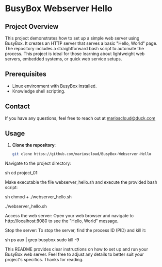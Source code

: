 # BusyBox Webserver Hello

## Project Overview
This project demonstrates how to set up a simple web server using BusyBox. It creates an HTTP server that serves a basic "Hello, World" page. The repository includes a straightforward bash script to automate the process. This project is ideal for those learning about lightweight web servers, embedded systems, or quick web service setups.

## Prerequisites
- Linux environment with BusyBox installed.
- Knowledge shell scripting.

## Contact
If you have any questions, feel free to reach out at marioscloud@duck.com

## Usage
1. **Clone the repository**:
   ```sh
   git clone https://github.com/marioscloud/BusyBox-Webserver-Hello
Navigate to the project directory:

sh
cd project_01

Make executable the file webserver_hello.sh and execute the provided bash script:

sh
chmod + ./webserver_hello.sh

./webserver_hello.sh

Access the web server: Open your web browser and navigate to http://localhost:8080 to see the "Hello, World" message.

Stop the server: To stop the server, find the process ID (PID) and kill it:

sh
ps aux | grep busybox
sudo kill -9 <PID>

This README provides clear instructions on how to set up and run your BusyBox web server. Feel free to adjust any details to better suit your project's specifics. Thanks for reading.
